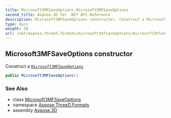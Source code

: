 ```yaml
---
title: Microsoft3MFSaveOptions.Microsoft3MFSaveOptions
second_title: Aspose.3D for .NET API Reference
description: Microsoft3MFSaveOptions constructor. Construct a Microsoft3MFSaveOptions
type: docs
weight: 10
url: /net/aspose.threed.formats/microsoft3mfsaveoptions/microsoft3mfsaveoptions/
---
```

## Microsoft3MFSaveOptions constructor

Construct a [`Microsoft3MFSaveOptions`](../)

```csharp
public Microsoft3MFSaveOptions()
```

### See Also

* class [Microsoft3MFSaveOptions](../)
* namespace [Aspose.ThreeD.Formats](../../microsoft3mfsaveoptions/)
* assembly [Aspose.3D](../../../)



